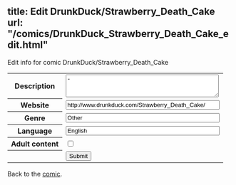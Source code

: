 title: Edit DrunkDuck/Strawberry_Death_Cake
url: "/comics/DrunkDuck_Strawberry_Death_Cake_edit.html"
---
Edit info for comic DrunkDuck/Strawberry_Death_Cake

<form name="comic" action="http://gaepostmail.appspot.com/comic/" method="post">
<table class="comicinfo">
<tr>
<th>Description</th><td><textarea name="description" cols="40" rows="3">-</textarea></td>
</tr>
<tr>
<th>Website</th><td><input type="text" name="url" value="http://www.drunkduck.com/Strawberry_Death_Cake/" size="40"/></td>
</tr>
<tr>
<th>Genre</th><td><input type="text" name="genre" value="Other" size="40"/></td>
</tr>
<tr>
<th>Language</th><td><input type="text" name="language" value="English" size="40"/></td>
</tr>
<tr>
<th>Adult content</th><td><input type="checkbox" name="adult" value="adult" /></td>
</tr>
<tr>
<th></th><td>
<input type="hidden" name="comic" value="DrunkDuck_Strawberry_Death_Cake" />
<input type="submit" name="submit" value="Submit" />
</td>
</tr>
</table>
</form>

Back to the [comic](DrunkDuck_Strawberry_Death_Cake.html).
